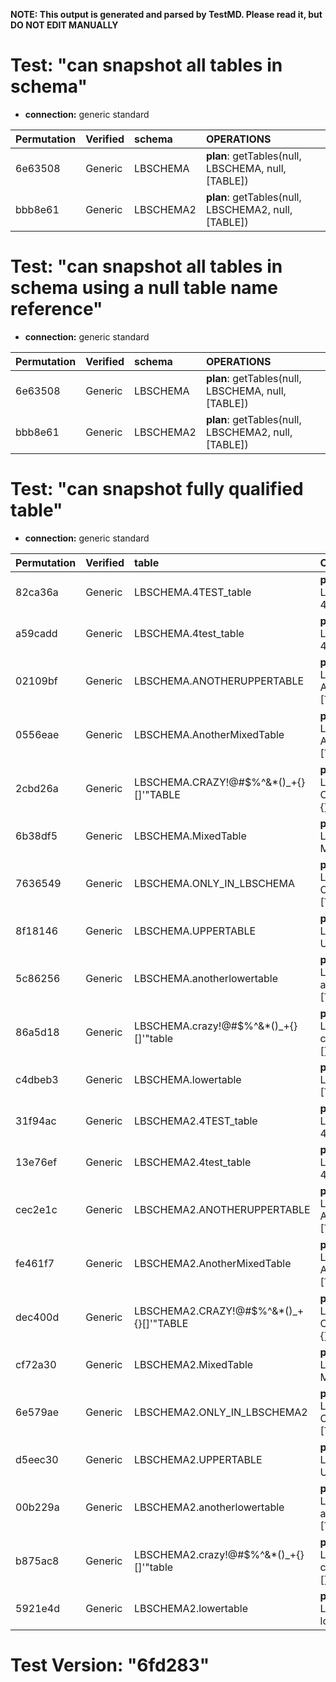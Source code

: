**NOTE: This output is generated and parsed by TestMD. Please read it, but DO NOT EDIT MANUALLY**

# Test: "can snapshot all tables in schema" #

- **connection:** generic standard

| Permutation | Verified | schema    | OPERATIONS
| :---------- | :------- | :-------- | :------
| 6e63508     | Generic  | LBSCHEMA  | **plan**: getTables(null, LBSCHEMA, null, [TABLE])
| bbb8e61     | Generic  | LBSCHEMA2 | **plan**: getTables(null, LBSCHEMA2, null, [TABLE])

# Test: "can snapshot all tables in schema using a null table name reference" #

- **connection:** generic standard

| Permutation | Verified | schema    | OPERATIONS
| :---------- | :------- | :-------- | :------
| 6e63508     | Generic  | LBSCHEMA  | **plan**: getTables(null, LBSCHEMA, null, [TABLE])
| bbb8e61     | Generic  | LBSCHEMA2 | **plan**: getTables(null, LBSCHEMA2, null, [TABLE])

# Test: "can snapshot fully qualified table" #

- **connection:** generic standard

| Permutation | Verified | table                                   | OPERATIONS
| :---------- | :------- | :-------------------------------------- | :------
| 82ca36a     | Generic  | LBSCHEMA.4TEST_table                    | **plan**: getTables(null, LBSCHEMA, 4TEST\_table, [TABLE])
| a59cadd     | Generic  | LBSCHEMA.4test_table                    | **plan**: getTables(null, LBSCHEMA, 4test\_table, [TABLE])
| 02109bf     | Generic  | LBSCHEMA.ANOTHERUPPERTABLE              | **plan**: getTables(null, LBSCHEMA, ANOTHERUPPERTABLE, [TABLE])
| 0556eae     | Generic  | LBSCHEMA.AnotherMixedTable              | **plan**: getTables(null, LBSCHEMA, AnotherMixedTable, [TABLE])
| 2cbd26a     | Generic  | LBSCHEMA.CRAZY!@#\$%^&*()_+{}[]'"TABLE  | **plan**: getTables(null, LBSCHEMA, CRAZY!@#\\$\%^&*()\_+{}[]'"TABLE, [TABLE])
| 6b38df5     | Generic  | LBSCHEMA.MixedTable                     | **plan**: getTables(null, LBSCHEMA, MixedTable, [TABLE])
| 7636549     | Generic  | LBSCHEMA.ONLY_IN_LBSCHEMA               | **plan**: getTables(null, LBSCHEMA, ONLY\_IN\_LBSCHEMA, [TABLE])
| 8f18146     | Generic  | LBSCHEMA.UPPERTABLE                     | **plan**: getTables(null, LBSCHEMA, UPPERTABLE, [TABLE])
| 5c86256     | Generic  | LBSCHEMA.anotherlowertable              | **plan**: getTables(null, LBSCHEMA, anotherlowertable, [TABLE])
| 86a5d18     | Generic  | LBSCHEMA.crazy!@#\$%^&*()_+{}[]'"table  | **plan**: getTables(null, LBSCHEMA, crazy!@#\\$\%^&*()\_+{}[]'"table, [TABLE])
| c4dbeb3     | Generic  | LBSCHEMA.lowertable                     | **plan**: getTables(null, LBSCHEMA, lowertable, [TABLE])
| 31f94ac     | Generic  | LBSCHEMA2.4TEST_table                   | **plan**: getTables(null, LBSCHEMA2, 4TEST\_table, [TABLE])
| 13e76ef     | Generic  | LBSCHEMA2.4test_table                   | **plan**: getTables(null, LBSCHEMA2, 4test\_table, [TABLE])
| cec2e1c     | Generic  | LBSCHEMA2.ANOTHERUPPERTABLE             | **plan**: getTables(null, LBSCHEMA2, ANOTHERUPPERTABLE, [TABLE])
| fe461f7     | Generic  | LBSCHEMA2.AnotherMixedTable             | **plan**: getTables(null, LBSCHEMA2, AnotherMixedTable, [TABLE])
| dec400d     | Generic  | LBSCHEMA2.CRAZY!@#\$%^&*()_+{}[]'"TABLE | **plan**: getTables(null, LBSCHEMA2, CRAZY!@#\\$\%^&*()\_+{}[]'"TABLE, [TABLE])
| cf72a30     | Generic  | LBSCHEMA2.MixedTable                    | **plan**: getTables(null, LBSCHEMA2, MixedTable, [TABLE])
| 6e579ae     | Generic  | LBSCHEMA2.ONLY_IN_LBSCHEMA2             | **plan**: getTables(null, LBSCHEMA2, ONLY\_IN\_LBSCHEMA2, [TABLE])
| d5eec30     | Generic  | LBSCHEMA2.UPPERTABLE                    | **plan**: getTables(null, LBSCHEMA2, UPPERTABLE, [TABLE])
| 00b229a     | Generic  | LBSCHEMA2.anotherlowertable             | **plan**: getTables(null, LBSCHEMA2, anotherlowertable, [TABLE])
| b875ac8     | Generic  | LBSCHEMA2.crazy!@#\$%^&*()_+{}[]'"table | **plan**: getTables(null, LBSCHEMA2, crazy!@#\\$\%^&*()\_+{}[]'"table, [TABLE])
| 5921e4d     | Generic  | LBSCHEMA2.lowertable                    | **plan**: getTables(null, LBSCHEMA2, lowertable, [TABLE])

# Test Version: "6fd283" #